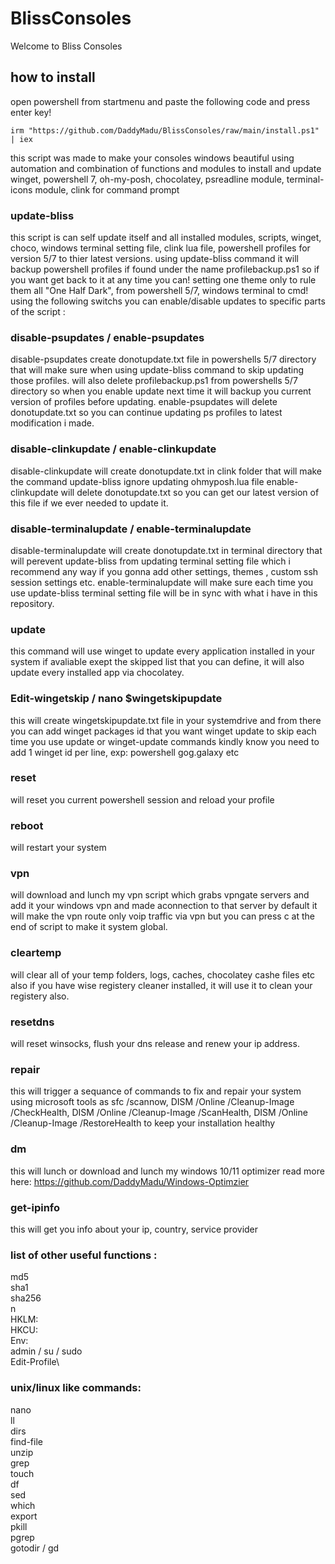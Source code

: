 # BlissConsoles
Welcome to Bliss Consoles 
## how to install
open powershell from startmenu and paste the following code and press enter key!
```
irm "https://github.com/DaddyMadu/BlissConsoles/raw/main/install.ps1" | iex
```
this script was made to make your consoles windows beautiful 
using automation and combination of functions and modules to install and update winget, powershell 7, oh-my-posh, chocolatey, psreadline module, terminal-icons module, clink for command prompt
### update-bliss 
 this script is can self update itself and all installed modules, scripts, winget, choco, windows terminal setting file, clink lua file, powershell profiles for version 5/7 to thier latest versions.
using update-bliss command it will backup powershell profiles if found under the name profilebackup.ps1 so if you want get back to it at any time you can!
setting one theme only to rule them all "One Half Dark", from powershell 5/7, windows terminal to cmd!
using the following switchs you can enable/disable updates to specific parts of the script :
### disable-psupdates / enable-psupdates
disable-psupdates create donotupdate.txt file in powershells 5/7 directory that will make sure when using update-bliss command to skip updating those profiles.
will also delete profilebackup.ps1 from powershells 5/7 directory so when you enable update next time it will backup you current version of profiles before updating.
enable-psupdates will delete donotupdate.txt so you can continue updating ps profiles to latest modification i made.
### disable-clinkupdate / enable-clinkupdate
disable-clinkupdate will create donotupdate.txt in clink folder that will make the command update-bliss ignore updating ohmyposh.lua file 
enable-clinkupdate will delete donotupdate.txt so you can get our latest version of this file if we ever needed to update it.
### disable-terminalupdate / enable-terminalupdate
disable-terminalupdate will create donotupdate.txt in terminal directory that will perevent update-bliss from updating terminal setting file which i recommend any way if you gonna add other settings, themes , custom ssh session settings etc. 
enable-terminalupdate will make sure each time you use update-bliss terminal setting file will be in sync with what i have in this repository.
### update
this command will use winget to update every application installed in your system if avaliable exept the skipped list that you can define, it will also update every installed app via chocolatey.
### Edit-wingetskip / nano $wingetskipupdate
this will create wingetskipupdate.txt file in your systemdrive and from there you can add winget packages id that you want winget update to skip each time you use update or winget-update commands 
kindly know you need to add 1 winget id per line, exp:
powershell
gog.galaxy
etc
### reset
will reset you current powershell session and reload your profile 
### reboot
will restart your system
### vpn
will download and lunch my vpn script which grabs vpngate servers and add it your windows vpn and made aconnection to that server by default it will make the vpn route only voip traffic via vpn but you can press c at the end of script to make it system global.
### cleartemp
will clear all of your temp folders, logs, caches, chocolatey cashe files etc also if you have wise registery cleaner installed, it will use it to clean your registery also.
### resetdns
will reset winsocks, flush your dns release and renew your ip address.
### repair
this will trigger a sequance of commands to fix and repair your system using microsoft tools as sfc /scannow, DISM /Online /Cleanup-Image /CheckHealth, DISM /Online /Cleanup-Image /ScanHealth, DISM /Online /Cleanup-Image /RestoreHealth to keep your installation healthy
### dm
this will lunch or download and lunch my windows 10/11 optimizer read more here: https://github.com/DaddyMadu/Windows-Optimzier 
### get-ipinfo
this will get you info about your ip, country, service provider
### list of other useful functions :
md5\
sha1\
sha256\
n\
HKLM:\
HKCU:\
Env:\
admin / su / sudo\
Edit-Profile\
### unix/linux like commands:
nano\
ll\
dirs\
find-file\
unzip\
grep\
touch\
df\
sed\
which\
export\
pkill\
pgrep\
gotodir / gd

